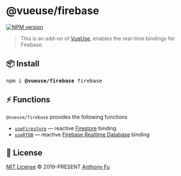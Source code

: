 # @vueuse/firebase

[![NPM version](https://img.shields.io/npm/v/@vueuse/firebase?color=a1b858)](https://www.npmjs.com/package/@vueuse/firebase)

> This is an add-on of [VueUse](https://github.com/vueuse/vueuse), enables the real-time bindings for Firebase. 

## 📦 Install

<pre class='language-bash'>
npm i <b>@vueuse/firebase</b> firebase
</pre>

## ⚡ Functions

`@vueuse/firebase` provides the following functions

<!--GENERATED LIST, DO NOT MODIFY MANUALLY-->
<!--FUNCTIONS_LIST_STARTS-->
  - [`useFirestore`](https://vueuse.js.org/firebase/useFirestore/) — reactive [Firestore](https://firebase.google.com/docs/firestore) binding
  - [`useRTDB`](https://vueuse.js.org/firebase/useRTDB/) — reactive [Firebase Realtime Database](https://firebase.google.com/docs/database) binding


<!--FUNCTIONS_LIST_ENDS-->

## 📄 License

[MIT License](https://github.com/vueuse/vueuse/blob/master/LICENSE) © 2019-PRESENT [Anthony Fu](https://github.com/antfu)
